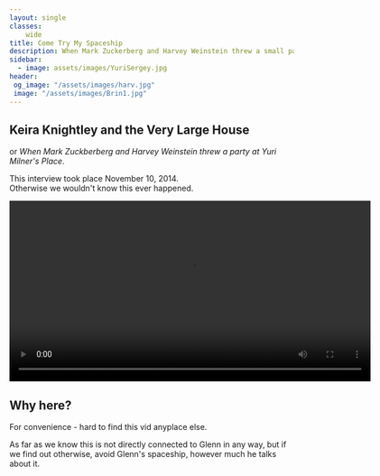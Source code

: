 ```yaml
---
layout: single
classes:
    wide
title: Come Try My Spaceship
description: When Mark Zuckerberg and Harvey Weinstein threw a small party.
sidebar:
  - image: assets/images/YuriSergey.jpg
header:
 og_image: "/assets/images/harv.jpg"
 image: "/assets/images/Brin1.jpg"
---
```


## Keira Knightley and the Very Large House

or _When Mark Zuckberberg and Harvey Weinstein threw a party at Yuri Milner's Place_.


This interview took place November 10, 2014.  
Otherwise we wouldn't know this ever happened.

<video controls width="640">
<source src="assets/video/JKcut1.mp4" type="video/mp4">
</video>


## Why here?

For convenience - hard to find this vid anyplace else.


As far as we know this is not directly connected to Glenn in any way,
but if we find out otherwise,
avoid Glenn's spaceship, however much he talks about it.